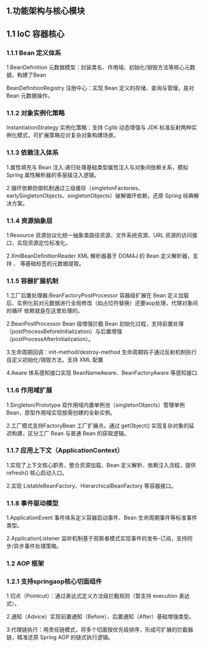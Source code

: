 ## 1.功能架构与核心模块
## 1.1 IoC 容器核心
### 1.1.1 Bean 定义体系

1.BeanDefinition 元数据模型：封装类名、作用域、初始化/销毁方法等核心元数据，构建了Bean

BeanDefinitionRegistry 注册中心：实现 Bean 定义的存储、查询与管理，是对Bean 元数据操作。

### 1.1.2 对象实例化策略

InstantiationStrategy 实例化策略：支持 Cglib 动态增强与 JDK 标准反射两种实例化模式，可扩展策略应对复杂对象构建场景。

### 1.1.3 依赖注入体系

1.属性填充与 Bean 注入:递归处理基础类型属性注入与对象间依赖关系，模拟 Spring 属性解析器的多层级注入逻辑。

2.循环依赖防御机制通过三级缓存（singletonFactories、earlySingletonObjects、singletonObjects）破解循环依赖，还原 Spring 经典解决方案。

### 1.1.4 资源抽象层

1.Resource 资源协议化统一抽象类路径资源、文件系统资源、URL 资源的访问接口，实现资源定位标准化。

2.XmlBeanDefinitionReader XML 解析器基于 DOM4J 的 Bean 定义解析器，支持 <bean>、<property> 等基础标签的元数据提取。

### 1.1.5 容器扩展机制

1.工厂后置处理器:BeanFactoryPostProcessor 容器级扩展在 Bean 定义加载后、实例化前对元数据进行全局修改（如占位符替换）还要aop处理，代理对象间的循环
依赖就是在这里处理的。

2.BeanPostProcessor Bean 级增强拦截 Bean 初始化过程，支持前置处理（postProcessBeforeInitialization）与后置增强（postProcessAfterInitialization）。

3.生命周期回调：init-method/destroy-method 生命周期钩子通过反射机制执行自定义初始化/销毁方法，支持 XML 配置

4.Aware 体系感知接口实现 BeanNameAware、BeanFactoryAware 等感知接口

### 1.1.6 作用域扩展

1.Singleton/Prototype 双作用域内置单例池（singletonObjects）管理单例 Bean，原型作用域实现按需创建的全新实例。

2.工厂模式支持FactoryBean 工厂扩展点。通过 getObject() 实现复杂对象的延迟构建，区分工厂 Bean 与普通 Bean 的获取逻辑。

### 1.1.7 应用上下文（ApplicationContext）

1.实现了上下文核心职责，整合资源加载、Bean 定义解析、依赖注入流程，提供 refresh() 核心启动入口。

2.实现 ListableBeanFactory、HierarchicalBeanFactory 等容器接口。

### 1.1.8 事件驱动模型

1.ApplicationEvent 事件体系定义容器启动事件、Bean 生命周期事件等标准事件类型。

2.ApplicationListener 监听机制基于观察者模式实现事件的发布-订阅，支持同步/异步事件处理策略。

### 1.2 AOP 框架

### 1.2.1 支持springaop核心切面组件

1.切点（Pointcut）：通过表达式定义方法级拦截规则（暂支持 execution 表达式）。

2.通知（Advice）实现前置通知（Before）、后置通知（After）基础增强类型。

3.代理链执行：用责任链模式，将多个切面按优先级排序，形成可扩展的拦截器链，精准还原 Spring AOP 的链式执行逻辑。

